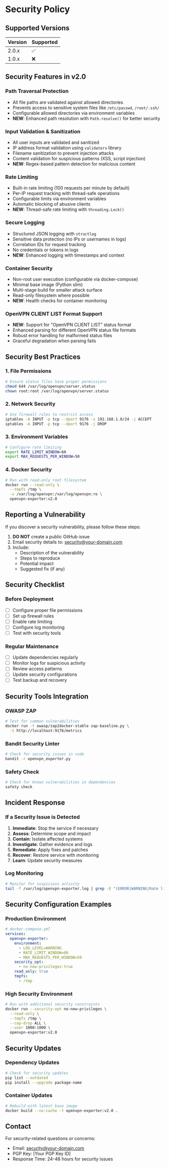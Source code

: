 # Security Policy

## Supported Versions

| Version | Supported          |
| ------- | ------------------ |
| 2.0.x   | :white_check_mark: |
| 1.0.x   | :x:                |

## Security Features in v2.0

### Path Traversal Protection
- All file paths are validated against allowed directories
- Prevents access to sensitive system files like `/etc/passwd`, `/root/.ssh/`
- Configurable allowed directories via environment variables
- **NEW**: Enhanced path resolution with `Path.resolve()` for better security

### Input Validation & Sanitization
- All user inputs are validated and sanitized
- IP address format validation using `validators` library
- Filename sanitization to prevent injection attacks
- Content validation for suspicious patterns (XSS, script injection)
- **NEW**: Regex-based pattern detection for malicious content

### Rate Limiting
- Built-in rate limiting (100 requests per minute by default)
- Per-IP request tracking with thread-safe operations
- Configurable limits via environment variables
- Automatic blocking of abusive clients
- **NEW**: Thread-safe rate limiting with `threading.Lock()`

### Secure Logging
- Structured JSON logging with `structlog`
- Sensitive data protection (no IPs or usernames in logs)
- Correlation IDs for request tracking
- No credentials or tokens in logs
- **NEW**: Enhanced logging with timestamps and context

### Container Security
- Non-root user execution (configurable via docker-compose)
- Minimal base image (Python slim)
- Multi-stage build for smaller attack surface
- Read-only filesystem where possible
- **NEW**: Health checks for container monitoring

### OpenVPN CLIENT LIST Format Support
- **NEW**: Support for "OpenVPN CLIENT LIST" status format
- Enhanced parsing for different OpenVPN status file formats
- Robust error handling for malformed status files
- Graceful degradation when parsing fails

## Security Best Practices

### 1. File Permissions
```bash
# Ensure status files have proper permissions
chmod 644 /var/log/openvpn/server.status
chown root:root /var/log/openvpn/server.status
```

### 2. Network Security
```bash
# Use firewall rules to restrict access
iptables -A INPUT -p tcp --dport 9176 -s 192.168.1.0/24 -j ACCEPT
iptables -A INPUT -p tcp --dport 9176 -j DROP
```

### 3. Environment Variables
```bash
# Configure rate limiting
export RATE_LIMIT_WINDOW=60
export MAX_REQUESTS_PER_WINDOW=50
```

### 4. Docker Security
```bash
# Run with read-only root filesystem
docker run --read-only \
  --tmpfs /tmp \
  -v /var/log/openvpn:/var/log/openvpn:ro \
  openvpn-exporter:v2.0
```

## Reporting a Vulnerability

If you discover a security vulnerability, please follow these steps:

1. **DO NOT** create a public GitHub issue
2. Email security details to: security@your-domain.com
3. Include:
   - Description of the vulnerability
   - Steps to reproduce
   - Potential impact
   - Suggested fix (if any)

## Security Checklist

### Before Deployment
- [ ] Configure proper file permissions
- [ ] Set up firewall rules
- [ ] Enable rate limiting
- [ ] Configure log monitoring
- [ ] Test with security tools

### Regular Maintenance
- [ ] Update dependencies regularly
- [ ] Monitor logs for suspicious activity
- [ ] Review access patterns
- [ ] Update security configurations
- [ ] Test backup and recovery

## Security Tools Integration

### OWASP ZAP
```bash
# Test for common vulnerabilities
docker run -t owasp/zap2docker-stable zap-baseline.py \
  -t http://localhost:9176/metrics
```

### Bandit Security Linter
```bash
# Check for security issues in code
bandit -r openvpn_exporter.py
```

### Safety Check
```bash
# Check for known vulnerabilities in dependencies
safety check
```

## Incident Response

### If a Security Issue is Detected
1. **Immediate**: Stop the service if necessary
2. **Assess**: Determine scope and impact
3. **Contain**: Isolate affected systems
4. **Investigate**: Gather evidence and logs
5. **Remediate**: Apply fixes and patches
6. **Recover**: Restore service with monitoring
7. **Learn**: Update security measures

### Log Monitoring
```bash
# Monitor for suspicious activity
tail -f /var/log/openvpn-exporter.log | grep -E "(ERROR|WARNING|Rate limit)"
```

## Security Configuration Examples

### Production Environment
```yaml
# docker-compose.yml
services:
  openvpn-exporter:
    environment:
      - LOG_LEVEL=WARNING
      - RATE_LIMIT_WINDOW=60
      - MAX_REQUESTS_PER_WINDOW=50
    security_opt:
      - no-new-privileges:true
    read_only: true
    tmpfs:
      - /tmp
```

### High Security Environment
```bash
# Run with additional security constraints
docker run --security-opt no-new-privileges \
  --read-only \
  --tmpfs /tmp \
  --cap-drop ALL \
  --user 1000:1000 \
  openvpn-exporter:v2.0
```

## Security Updates

### Dependency Updates
```bash
# Check for security updates
pip list --outdated
pip install --upgrade package-name
```

### Container Updates
```bash
# Rebuild with latest base image
docker build --no-cache -t openvpn-exporter:v2.0 .
```

## Contact

For security-related questions or concerns:
- Email: security@your-domain.com
- PGP Key: [Your PGP Key ID]
- Response Time: 24-48 hours for security issues
